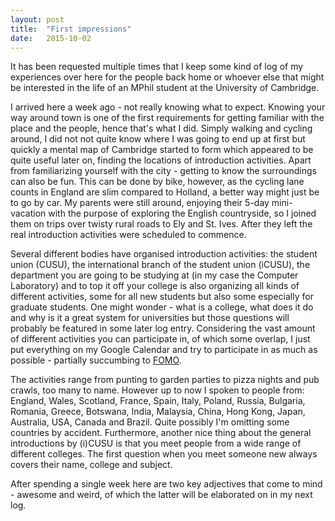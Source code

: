 ```yaml
---
layout: post
title:  "First impressions"
date:   2015-10-02
---
```


It has been requested multiple times that I keep some kind of log of my experiences over here for the people back home or whoever else that might be interested in the life of an MPhil student at the University of Cambridge.

I arrived here a week ago - not really knowing what to expect. Knowing your way around town is one of the first requirements for getting familiar with the place and the people, hence that's what I did. Simply walking and cycling around, I did not not quite know where I was going to end up at first but quickly a mental map of Cambridge started to form which appeared to be quite useful later on, finding the locations of introduction activities. Apart from familiarizing yourself with the city - getting to know the surroundings can also be fun. This can be done by bike, however, as the cycling lane counts in England are slim compared to Holland, a better way might just be to go by car. My parents were still around, enjoying their 5-day mini-vacation with the purpose of exploring the English countryside, so I joined them on trips over twisty rural roads to Ely and St. Ives. After they left the real introduction activities were scheduled to commence.

Several different bodies have organised introduction activities: the student union (CUSU), the international branch of the student union (iCUSU), the department you are going to be studying at (in my case the Computer Laboratory) and to top it off your college is also organizing all kinds of different activities, some for all new students but also some especially for graduate students. One might wonder - what is a college, what does it do and why is it a great system for universities but those questions will probably be featured in some later log entry. Considering the vast amount of different activities you can participate in, of which some overlap, I just put everything on my Google Calendar and try to participate in as much as possible - partially succumbing to [FOMO](http://www.tcs.cam.ac.uk/columns/0033131-memoirs-of-an-insecure-fresher-when-fomo-takes-over.html).

The activities range from punting to garden parties to pizza nights and pub crawls, too many to name. However up to now I spoken to people from: England, Wales, Scotland, France, Spain, Italy, Poland, Russia, Bulgaria, Romania, Greece, Botswana, India, Malaysia, China, Hong Kong, Japan, Australia, USA, Canada and Brazil. Quite possibly I'm omitting some countries by accident. Furthermore, another nice thing about the general introductions by (i)CUSU is that you meet people from a wide range of different colleges. The first question when you meet someone new always covers their name, college and subject.

After spending a single week here are two key adjectives that come to mind - awesome and weird, of which the latter will be elaborated on in my next log.
